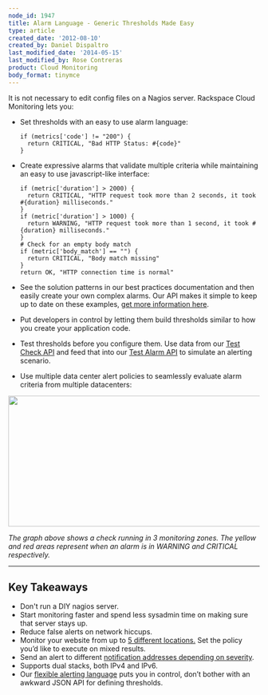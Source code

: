 ```yaml
---
node_id: 1947
title: Alarm Language - Generic Thresholds Made Easy
type: article
created_date: '2012-08-10'
created_by: Daniel Dispaltro
last_modified_date: '2014-05-15'
last_modified_by: Rose Contreras
product: Cloud Monitoring
body_format: tinymce
---
```


It is not necessary to edit config files on a Nagios server. Rackspace
Cloud Monitoring lets you:

-   Set thresholds with an easy to use alarm language:

        if (metrics['code'] != "200") {
          return CRITICAL, "Bad HTTP Status: #{code}"
        }

-   Create expressive alarms that validate multiple criteria while
    maintaining an easy to use javascript-like interface:

        if (metric['duration'] > 2000) {
          return CRITICAL, "HTTP request took more than 2 seconds, it took #{duration} milliseconds."
        }
        if (metric['duration'] > 1000) {
          return WARNING, "HTTP request took more than 1 second, it took #{duration} milliseconds."
        }
        # Check for an empty body match
        if (metric['body_match'] == "") {
          return CRITICAL, "Body match missing"
        }
        return OK, "HTTP connection time is normal"

-   See the solution patterns in our best practices documentation and
    then easily create your own complex alarms. Our API makes it simple
    to keep up to date on these examples, [get more information
    here](http://docs.rackspace.com/cm/api/v1.0/cm-devguide/content/service-alarm-examples.html).
-   Put developers in control by letting them build thresholds similar
    to how you create your application code.
-   Test thresholds before you configure them. Use data from our [Test
    Check
    API](http://docs.rackspace.com/cm/api/v1.0/cm-devguide/content/service-checks.html#service-checks-test)
    and feed that into our [Test Alarm
    API](http://docs.rackspace.com/cm/api/v1.0/cm-devguide/content/service-alarms.html#service-alarms-test)
    to simulate an alerting scenario.
-   Use multiple data center alert policies to seamlessly evaluate alarm
    criteria from multiple datacenters:

<img src="https://8026b2e3760e2433679c-fffceaebb8c6ee053c935e8915a3fbe7.ssl.cf2.rackcdn.com/field/image/Alarm%20Visualization_0.png" width="717" height="262" />

*The graph above shows a check running in 3 monitoring zones. The yellow
and red areas represent when an alarm is in WARNING and CRITICAL
respectively.*

------------------------------------------------------------------------

Key Takeaways
-------------

-   Don't run a DIY nagios server.
-   Start monitoring faster and spend less sysadmin time on making sure
    that server stays up.
-   Reduce false alerts on network hiccups.
-   Monitor your website from up to [5
    different locations.](http://docs.rackspace.com/cm/api/v1.0/cm-devguide/content/service-monitoring-zones.html)
    Set the policy you&rsquo;d like to execute on mixed results.
-   Send an alert to different [notification addresses depending on
    severity](http://docs.rackspace.com/cm/api/v1.0/cm-devguide/content/service-notification-plans.html).
-   Supports dual stacks, both IPv4 and IPv6.
-   Our [flexible alerting
    language](http://docs.rackspace.com/cm/api/v1.0/cm-devguide/content/alerts-language.html)
    puts you in control, don&rsquo;t bother with an awkward JSON API for
    defining thresholds.



